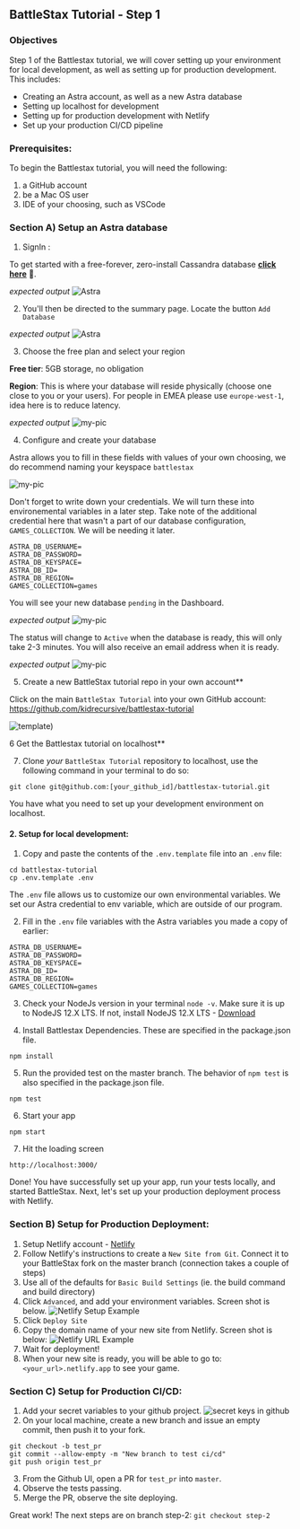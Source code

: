 ## BattleStax Tutorial - Step 1

### Objectives
Step 1 of the Battlestax tutorial, we will cover setting up your environment for local development, as well as setting up for production development. This includes:
* Creating an Astra account, as well as a new Astra database
* Setting up localhost for development
* Setting up for production development with Netlify
* Set up your production CI/CD pipeline

### Prerequisites:
To begin the Battlestax tutorial, you will need the following:
1. a GitHub account
2. be a Mac OS user
3. IDE of your choosing, such as VSCode

### Section A) Setup an Astra database

1. SignIn :

To get started with a free-forever, zero-install Cassandra database **[click here](https://dtsx.io/workshop)** 🚀. 

*expected output*
![Astra](https://github.com/datastaxdevs/shared-assets/blob/master/astra/login-1000.png?raw=true)

2. You'll then be directed to the summary page. Locate the button `Add Database`

*expected output*
![Astra](https://github.com/datastaxdevs/shared-assets/blob/master/astra/dashboard-empty-1000.png?raw=true)

3. Choose the free plan and select your region

**Free tier**: 5GB storage, no obligation

**Region**: This is where your database will reside physically (choose one close to you or your users). For people in EMEA please use `europe-west-1`, idea here is to reduce latency.

*expected output*
![my-pic](https://github.com/datastaxdevs/shared-assets/blob/master/astra/choose-a-plan-1000-annotated.png?raw=true)

4. Configure and create your database

Astra allows you to fill in these fields with values of your own choosing, we do recommend naming your keyspace `battlestax`

![my-pic](https://github.com/datastaxdevs/shared-assets/blob/master/astra/create-and-configure-annotated-1000.png?raw=true)

Don't forget to write down your credentials. We will turn these into environemental variables in a later step. Take note of the additional credential here that wasn't a part of our database configuration, `GAMES_COLLECTION`. We will be needing it later.

```
ASTRA_DB_USERNAME=
ASTRA_DB_PASSWORD=
ASTRA_DB_KEYSPACE=
ASTRA_DB_ID=
ASTRA_DB_REGION=
GAMES_COLLECTION=games
```

You will see your new database `pending` in the Dashboard.

*expected output*
![my-pic](https://github.com/datastaxdevs/shared-assets/blob/master/astra/dashboard-pending-1000.png?raw=true)

The status will change to `Active` when the database is ready, this will only take 2-3 minutes. You will also receive an email address when it is ready.

*expected output*
![my-pic](https://github.com/datastaxdevs/shared-assets/blob/master/astra/dashboard-withdb-1000.png?raw=true)

5. Create a new BattleStax tutorial repo in your own account**

Click on the  main `BattleStax Tutorial` into your own GitHub account: https://github.com/kidrecursive/battlestax-tutorial

![template](./tutorial/template.png?raw=true))

6 Get the Battlestax tutorial on localhost**

7. Clone _your_ `BattleStax Tutorial` repository to localhost, use the following command in your terminal to do so:
```
git clone git@github.com:[your_github_id]/battlestax-tutorial.git
```

You have what you need to set up your development environment on localhost.

#### 2. Setup for local development:
1. Copy and paste the contents of the `.env.template` file into an `.env` file:
```
cd battlestax-tutorial
cp .env.template .env
```
The `.env` file allows us to customize our own environmental variables. We set our Astra credential to env variable, which are outside of our program.

2. Fill in the `.env` file variables with the Astra variables you made a copy of earlier:
```
ASTRA_DB_USERNAME=
ASTRA_DB_PASSWORD=
ASTRA_DB_KEYSPACE=
ASTRA_DB_ID=
ASTRA_DB_REGION=
GAMES_COLLECTION=games
```


3. Check your NodeJs version in your terminal `node -v`. Make sure it is up to NodeJS 12.X LTS. If not, install NodeJS 12.X LTS - [Download](https://nodejs.org/en/download/)

4. Install Battlestax Dependencies. These are specified in the package.json file.
```
npm install
```

5. Run the provided test on the master branch. The behavior of `npm test` is also specified in the package.json file.
```
npm test
```

6. Start your app
```
npm start
```

7. Hit the loading screen
```
http://localhost:3000/
```

Done! You have successfully set up your app, run your tests locally, and started BattleStax.
Next, let's set up your production deployment process with Netlify.

### Section B) Setup for Production Deployment:
1. Setup Netlify account - [Netlify](https://www.netlify.com)
2. Follow Netlify's instructions to create a `New Site from Git`. Connect it to your BattleStax fork on the master branch (connection takes a couple of steps)
3. Use all of the defaults for `Basic Build Settings` (ie. the build command and build directory)
4. Click `Advanced`, and add your environment variables. Screen shot is below.
![Netlify Setup Example](https://raw.githubusercontent.com/kidrecursive/battlestax-tutorial/step-1/tutorial/netlify_setup.png)
5. Click `Deploy Site`
6. Copy the domain name of your new site from Netlify. Screen shot is below:
![Netlify URL Example](https://raw.githubusercontent.com/kidrecursive/battlestax-tutorial/step-1/tutorial/netlify_url.png)
7. Wait for deployment!
8. When your new site is ready, you will be able to go to: `<your_url>.netlify.app` to see your game.

### Section C) Setup for Production CI/CD:
1. Add your secret variables to your github project.
![secret keys in github](https://raw.githubusercontent.com/kidrecursive/battlestax-tutorial/step-1/tutorial/github_secrets.png)
2. On your local machine, create a new branch and issue an empty commit, then push it to your fork.
```
git checkout -b test_pr
git commit --allow-empty -m "New branch to test ci/cd"
git push origin test_pr
```
3. From the Github UI, open a PR for `test_pr` into `master`.
4. Observe the tests passing.
5. Merge the PR, observe the site deploying.

Great work! The next steps are on branch step-2: `git checkout step-2`
